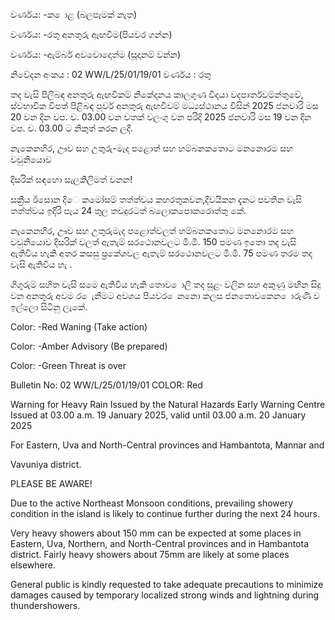 වර්ණය: -ක ොළ (බලපෑමක් නැත)

වර්ණය: -රතු අනතුරු ඇඟවීම(පියවර ගන්න)

වර්ණය: -ඇම්බර් අවවොදොත්ම (සූදානම් වන්න)

නිවේදන අංකය : 02 WW/L/25/01/19/01 වර්ණය : රතු

තද වැසි පිලිබඳ අනතුරු ඇඟවීකම් නිකේදනය කාලගුණ විදයා වදපාර්තවම්න්තුවේ, ස්වභාවික විපත් පිළිබඳ පූර්ව අනතුරු ඇඟවීවම් මධ්‍යස්ථානය විසින් 2025 ජනවාරි මස 20 වන දින වප. ව. 03.00 වන වතක් වලංගු වන පරිදි 2025 ජනවාරි මස 19 වන දින වප. ව. 03.00 ට නිකුත් කරන ලදී.

නැකෙනහිර, ඌව සහ උතුරු-මැද පළොත් සහ හම්බනකතොට මනනොරම සහ වවුනියොව

දිසරික් සඳහො සැලකිලිමත් වනන!

සක්‍රීය ඊසොන දිෙ කමෝසම් තත්ත්වය කහරතුකවන,දිවයිකන දැනට පවතින වැසි තත්ත්වය ඉදිරි පැය 24 තුල තවදුරටත් බලොකපොකරොත්තු කේ.

නැකෙනහිර, ඌව සහ උතුරුමැද පළොත්වලත් හම්බනකතොට මනනොරම සහ වවුනියොව දිසරික් වලත් ඇතැම් සරථොනවලට මි.මි. 150 පමණ ඉතො තද වැසි ඇතිවිය හැකි අතර කසසු ප්‍රකේශවල ඇතැම් සරථොනවලට මි.මි. 75 පමණ තරම තද වැසි ඇතිවිය හැ .

ගිගුරුම් සහිත වැසි සමෙ ඇතිවිය හැකි තොව ොලි තද සුළං වලින සහ අකුණු මඟින සිදු වන අනතුරු අවම ර ෙැනීමට අවශය පියවර ෙනනො කලස ජනතොවකෙන ොරුණි ව ඉල්ලො සිටිනු ලැකේ.

Color: -Red Waning (Take action)

Color: -Amber Advisory (Be prepared)

Color: -Green Threat is over

Bulletin No: 02 WW/L/25/01/19/01 COLOR: Red

Warning for Heavy Rain Issued by the Natural Hazards Early Warning Centre Issued at 03.00 a.m. 19 January 2025, valid until 03.00 a.m. 20 January 2025

For Eastern, Uva and North-Central provinces and Hambantota, Mannar and

Vavuniya district.

PLEASE BE AWARE!

Due to the active Northeast Monsoon conditions, prevailing showery condition in the island is likely to continue further during the next 24 hours.

Very heavy showers about 150 mm can be expected at some places in Eastern, Uva, Northern, and North-Central provinces and in Hambantota district. Fairly heavy showers about 75mm are likely at some places elsewhere.

General public is kindly requested to take adequate precautions to minimize damages caused by temporary localized strong winds and lightning during thundershowers.